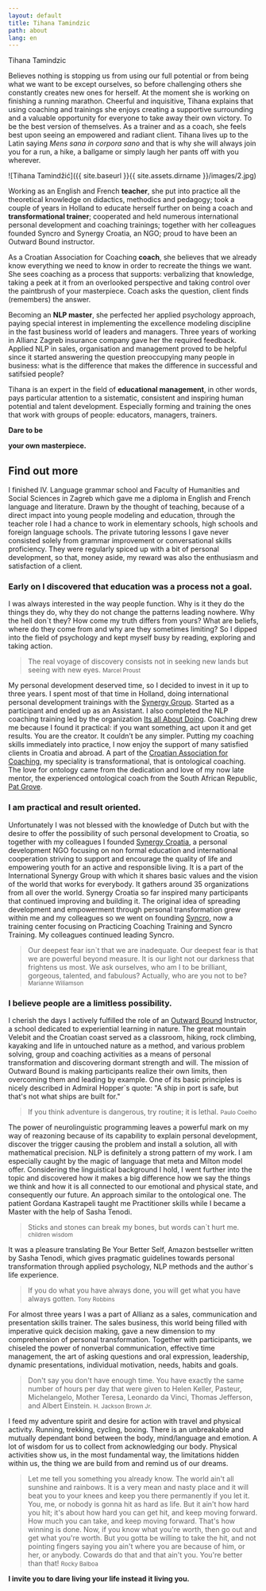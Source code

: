 ```yaml
---
layout: default
title: Tihana Tamindzic
path: about
lang: en
---
```


Tihana Tamindzic

Believes nothing is stopping us from using our full potential or from being what we want to be except ourselves, so before challenging others she constantly creates new ones for herself. At the moment she is working on finishing a running marathon. Cheerful and inquisitive, Tihana explains that using coaching and trainings she enjoys creating a supportive surrounding and a valuable opportunity for everyone to take away their own victory. To be the best version of themselves. As a trainer and as a coach, she feels best upon seeing an empowered and radiant client. Tihana lives up to the Latin saying _Mens sana in corpora sano_ and that is why she will always join you for a run, a hike, a ballgame or simply laugh her pants off with you wherever.

![Tihana Tamindžić]({{ site.baseurl }}{{ site.assets.dirname }}/images/2.jpg)

Working as an English and French **teacher**, she put into practice all the theoretical knowledge on didactics, methodics and pedagogy; took a couple of years in Holland to educate herself further on being a coach and **transformational trainer**; cooperated and held numerous international personal development and coaching trainings;  together with her colleagues founded Syncro and Synergy Croatia, an NGO; proud to have been an Outward Bound instructor.

As a Croatian Association for Coaching **coach**, she believes that we already know everything we need to know in order to recreate the things we want. She sees coaching as a process that supports:  verbalizing that knowledge, taking a peek at it from an overlooked  perspective and taking control over the paintbrush of your masterpiece. Coach asks the question, client finds (remembers) the answer.

Becoming an **NLP master**, she perfected her applied psychology approach, paying special interest in implementing the excellence modeling discipline in the fast business world of leaders and managers. Three years of working in Allianz Zagreb insurance company gave her the required feedback. Applied NLP in sales, organisation and management proved to be helpful since it started answering the question preoccupying many people in business: what is the difference that makes the difference in successful and satifsied people?

Tihana is an expert in the field of **educational management**, in other words, pays particular attention to a sistematic, consistent and inspiring human potential and talent development. Especially forming and training the ones that work with groups of people: educators, managers, trainers.


**Dare to be**

**your own masterpiece.**

## Find out more

I finished IV. Language grammar school and Faculty of Humanities and Social Sciences in Zagreb which gave me a diploma in English and French language and literature. Drawn by the thought of teaching,  because of a direct impact into young people modeling and education, through the teacher role I had a chance to work in elementary schools, high schools and foreign language schools. The private tutoring lessons I gave never consisted solely from grammar improvement or conversational skills proficiency. They were regularly spiced up with a bit of personal development, so that, money aside, my reward was also the enthusiasm and satisfaction of a client.

 ### Early on I discovered that education was a process not a goal.
 
I was always interested in the way people function. Why is it they do the things they do, why they do not change the patterns leading nowhere. Why the hell don`t they? How come my truth differs from yours? What are beliefs, where do they come from and why are they sometimes limiting? So I dipped into the field of psychology and kept myself busy by reading, exploring and taking action.

> The real voyage of discovery consists not in seeking new lands but seeing with new eyes. <small>Marcel Proust</small>

My personal development deserved time, so I decided to invest in it up to three years. I spent most of that time in Holland, doing international personal development trainings with the [Synergy Group](http://www.s-gr.com). Started as a participant and ended up as an Assistant. I also completed the NLP coaching training led by the organization [Its all About Doing](http://www.itsallaboutdoing.nl). Coaching drew me because I found it practical: if you want something, act upon it and get results. You are the creator. It couldn’t be any simpler. Putting my coaching skills immediately into practice, I now enjoy the support of many satisfied clients in Croatia and abroad. A part of the  [Croatian Association for Coaching](http://www.hr-coaching.hr), my speciality is transformational, that is ontological coaching. The love for ontology came from the dedication and love of my now late mentor, the experienced ontological coach from the South African Republic, [Pat Grove](www.trans4tech.wordpress.com/).

### I am practical and result oriented.

Unfortunately I was not blessed with the knowledge of Dutch but with the desire to offer the possibility of such personal development to Croatia, so together with my colleagues I founded [Synergy Croatia](http://www.synergy-croatia.com), a personal development NGO focusing on non formal education and international cooperation striving to support and encourage the quality of life and empowering youth for an active and responsible living. It is a part of the International Synergy Group with which it shares basic values and the vision of the world that works for everybody. It gathers around 35 organizations from all over the world. Synergy Croatia so far inspired many participants that continued improving and building it. The original idea of spreading development and empowerment through personal transformation grew within me and my colleagues so we went on founding [Syncro](http://www.syncro.hr), now a training center focusing on Practicing Coaching Training and Syncro Training. My colleagues continued leading Syncro.


> Our deepest fear isn`t that we are inadequate.
Our deepest fear is that we are powerful beyond measure.
It is our light not our darkness that frightens us most. 
We ask ourselves, who am I to be brilliant, gorgeous, talented, and fabulous? Actually, who are you not to be? <small>Marianne Wiliamson</small>

### I believe people are a limitless possibility.

I cherish the days I actively fulfilled the role of an [Outward Bound](http://www.outwardbound.hr) Instructor, a school dedicated to experiential learning in nature. The great mountain Velebit and the Croatian coast served as a classroom, hiking, rock climbing, kayaking and life in untouched nature as a method, and various problem solving, group and coaching activities as a means of personal transformation and discovering dormant strength and will. The mission of Outward Bound is making participants realize their own limits, then overcoming them and leading by example. One of its basic principles is nicely described in Admiral Hopper`s quote: "A ship in port is safe, but that's not what ships are built for."

> If you think adventure is dangerous, try routine; it is lethal. <small>Paulo Coelho</small>

The power of neurolinguistic programming leaves a powerful mark on my way of reazoning because of its capability to explain personal development, discover the trigger causing the problem and install a solution, all with mathematical precision. NLP is definitely a strong pattern of my work. I am especially caught by the magic of language that meta and Milton model offer. Considering the linguistical background I hold, I went further into the topic and discovered how it makes a big difference how we say the things we think and how it is all connected to our emotional and physical state, and consequently our future. An approach similar to the ontological one. The patient Gordana Kastrapeli taught me Practitioner skills while I became a Master with the help of Sasha Tenodi.

> Sticks and stones can break my bones, but words can`t hurt me. <small>children wisdom</small>

It was a pleasure translating Be Your Better Self, Amazon bestseller written by Sasha Tenodi, which gives pragmatic guidelines towards personal transformation through applied psychology, NLP methods and the author`s life experience.

> If you do what you have always done, you will get what you have always gotten. <small>Tony Robbins</small>

For almost three years I was a part of Allianz as a sales, communication and presentation skills trainer. The sales business, this world being filled with imperative quick decision making, gave a new dimension to my comprehension of personal transformation. Together with participants, we chiseled the power of nonverbal communication, effective time management, the art of asking questions and oral expression, leadership, dynamic presentations, individual motivation, needs, habits and goals.

> Don't say you don't have enough time. You have exactly the same number of hours per day that were given to Helen Keller, Pasteur, Michelangelo, Mother Teresa, Leonardo da Vinci, Thomas Jefferson, and Albert Einstein. <small>H. Jackson Brown Jr.</small>

I feed my adventure spirit and desire for action with travel and physical activity. Running, trekking, cycling, boxing. There is an unbreakable and mutually dependant bond between the body, mind/language and emotion. A lot of wisdom for us to collect from acknowledging our body. Physical activities show us, in the most fundamental way, the limitations hidden within us, the thing we are build from and remind us of our dreams.

>Let me tell you something you already know. The world ain't all sunshine and rainbows. It is a very mean and nasty place and it will beat you to your knees and keep you there permanently if you let it. You, me, or nobody is gonna hit as hard as life. But it ain't how hard you hit; it's about how hard you can get hit, and keep moving forward. How much you can take, and keep moving forward. That's how winning is done. Now, if you know what you're worth, then go out and get what you're worth. But you gotta be willing to take the hit, and not pointing fingers saying you ain't where you are because of him, or her, or anybody. Cowards do that and that ain't you. You're better than that! <small>Rocky Balboa</small>

**I invite you to dare living your life instead it living you.**
